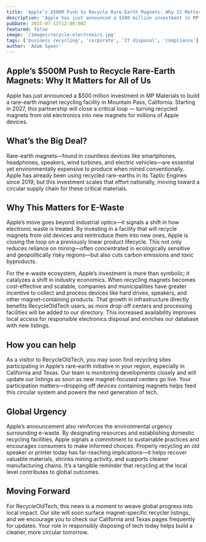 ```yaml
---
title: 'Apple’s $500M Push to Recycle Rare-Earth Magnets: Why It Matters for All of Us'
description: 'Apple has just announced a $500 million investment in MP Materials to build a rare-earth magnet recycling facility in Mountain Pass, California.'
pubDate: 2025-07-15T12:00:00Z
featured: false
image: '/images/recycle-electronics.jpg'
tags: ['business recycling', 'corporate', 'IT disposal', 'compliance']
author: 'Adam Speer'
---
```


## Apple’s $500M Push to Recycle Rare-Earth Magnets: Why It Matters for All of Us

Apple has just announced a $500 million investment in MP Materials to build a rare-earth magnet recycling facility in Mountain Pass, California. Starting in 2027, this partnership will close a critical loop — turning recycled magnets from old electronics into new magnets for millions of Apple devices.

## What’s the Big Deal?

Rare-earth magnets—found in countless devices like smartphones, headphones, speakers, wind turbines, and electric vehicles—are essential yet environmentally expensive to produce when mined conventionally. Apple has already been using recycled rare-earths in its Taptic Engines since 2019, but this investment scales that effort nationally, moving toward a circular supply chain for these critical materials.

## Why This Matters for E-Waste

Apple’s move goes beyond industrial optics—it signals a shift in how electronic waste is treated. By investing in a facility that will recycle magnets from old devices and reintroduce them into new ones, Apple is closing the loop on a previously linear product lifecycle. This not only reduces reliance on mining—often concentrated in ecologically sensitive and geopolitically risky regions—but also cuts carbon emissions and toxic byproducts.

For the e-waste ecosystem, Apple’s investment is more than symbolic; it catalyzes a shift in industry economics. When recycling magnets becomes cost-effective and scalable, companies and municipalities have greater incentive to collect and process devices like hard drives, speakers, and other magnet-containing products. That growth in infrastructure directly benefits RecycleOldTech users, as more drop-off centers and processing facilities will be added to our directory. This increased availability improves local access for responsible electronics disposal and enriches our database with new listings.

## How you can help

As a visitor to RecycleOldTech, you may soon find recycling sites participating in Apple’s rare-earth initiative in your region, especially in California and Texas. Our team is monitoring developments closely and will update our listings as soon as new magnet-focused centers go live. Your participation matters—dropping off devices containing magnets helps feed this circular system and powers the next generation of tech.

## Global Urgency

Apple’s announcement also reinforces the environmental urgency surrounding e-waste. By designating resources and establishing domestic recycling facilities, Apple signals a commitment to sustainable practices and encourages consumers to make informed choices. Properly recycling an old speaker or printer today has far-reaching implications—it helps recover valuable materials, shrinks mining activity, and supports cleaner manufacturing chains. It’s a tangible reminder that recycling at the local level contributes to global outcomes.

## Moving Forward

For RecycleOldTech, this news is a moment to weave global progress into local impact. Our site will soon surface magnet-specific recycler listings, and we encourage you to check our California and Texas pages frequently for updates. Your role in responsibly disposing of tech today helps build a cleaner, more circular tomorrow.
